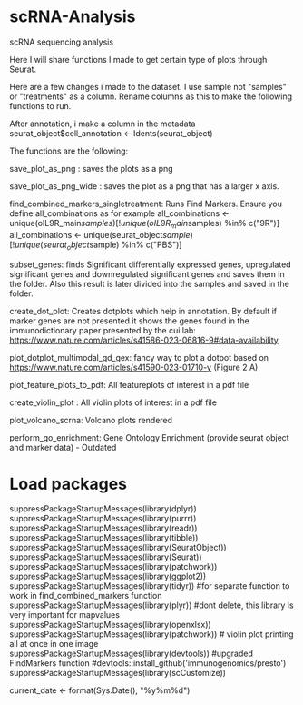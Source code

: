 # scRNA-Analysis
scRNA sequencing analysis

Here I will share functions I made to get certain type of plots through Seurat. 

Here are a few changes i made to the dataset.
I use sample not "samples" or "treatments" as a column. Rename columns as this to make the following functions to run.

After annotation, i make a column in the metadata 
seurat_object$cell_annotation <- Idents(seurat_object)

The functions are the following:

save_plot_as_png : saves the plots as a png 

save_plot_as_png_wide : saves the plot as a png that has a larger x axis.

find_combined_markers_singletreatment: Runs Find Markers. Ensure you define all_combinations as for example 
                                      all_combinations <- unique(oIL9R_main$samples)[!unique(oIL9R_main$samples) %in%  c("9R")] 
                                      all_combinations <- unique(seurat_object$sample)[!unique(seurat_object$sample) %in%  c("PBS")]
                                      
subset_genes: finds Significant differentially expressed genes, upregulated significant genes and downregulated significant genes and saves them in the folder. Also this result is later divided into the samples and saved in the folder.

create_dot_plot: Creates dotplots which help in annotation. By default if marker genes are not presented it shows the genes found in the immunodictionary paper presented by the cui lab: https://www.nature.com/articles/s41586-023-06816-9#data-availability

plot_dotplot_multimodal_gd_gex: fancy way to plot a dotpot based on https://www.nature.com/articles/s41590-023-01710-y  (Figure 2 A)

plot_feature_plots_to_pdf: All featureplots of interest in a pdf file

create_violin_plot : All violin plots of interest in a pdf file

plot_volcano_scrna: Volcano plots rendered

perform_go_enrichment: Gene Ontology Enrichment (provide seurat object and marker data) - Outdated

# Load packages
suppressPackageStartupMessages(library(dplyr))
suppressPackageStartupMessages(library(purrr))
suppressPackageStartupMessages(library(readr))
suppressPackageStartupMessages(library(tibble))
suppressPackageStartupMessages(library(SeuratObject))
suppressPackageStartupMessages(library(Seurat))
suppressPackageStartupMessages(library(patchwork))
suppressPackageStartupMessages(library(ggplot2))
suppressPackageStartupMessages(library(tidyr)) #for separate function to work in find_combined_markers function
suppressPackageStartupMessages(library(plyr)) #dont delete, this library is very important for mapvalues
suppressPackageStartupMessages(library(openxlsx))
suppressPackageStartupMessages(library(patchwork)) # violin plot printing all at once in one image
suppressPackageStartupMessages(library(devtools)) #upgraded FindMarkers function
#devtools::install_github('immunogenomics/presto')
suppressPackageStartupMessages(library(scCustomize))

current_date <- format(Sys.Date(), "%y%m%d")
